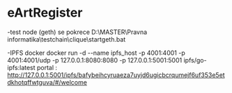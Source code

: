 # eArtRegister

-test node (geth) se pokrece 
D:\MASTER\Pravna informatika\testchain\clique\startgeth.bat

-IPFS docker 
docker run -d --name ipfs_host -p 4001:4001 -p 4001:4001/udp -p 127.0.0.1:8080:8080 -p 127.0.0.1:5001:5001 ipfs/go-ipfs:latest
portal : http://127.0.0.1:5001/ipfs/bafybeihcyruaeza7uyjd6ugicbcrqumejf6uf353e5etdkhotqffwtguva/#/welcome